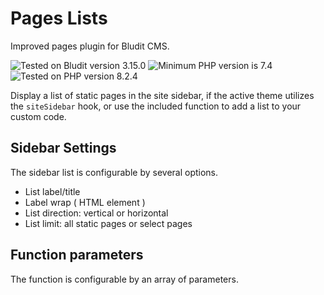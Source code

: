 # Pages Lists

Improved pages plugin for Bludit CMS.

![Tested on Bludit version 3.15.0](https://img.shields.io/badge/Bludit-3.15.0-e6522c.svg?style=flat-square "Tested on Bludit version 3.15.0")
![Minimum PHP version is 7.4](https://img.shields.io/badge/PHP_Min-7.4-8892bf.svg?style=flat-square "Minimum PHP version is 7.4")
![Tested on PHP version 8.2.4](https://img.shields.io/badge/PHP_Test-8.2.4-8892bf.svg?style=flat-square "Tested on PHP version 8.2.4")

Display a list of static pages in the site sidebar, if the active theme utilizes the `siteSidebar` hook, or use the included function to add a list to your custom code.

## Sidebar Settings

The sidebar list is configurable by several options.

* List label/title 
* Label wrap ( HTML element ) 
* List direction: vertical or horizontal 
* List limit: all static pages or select pages 

## Function parameters

The function is configurable by an array of parameters.
